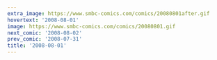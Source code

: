 ```yaml
---
extra_image: https://www.smbc-comics.com/comics/20080801after.gif
hovertext: '2008-08-01'
image: https://www.smbc-comics.com/comics/20080801.gif
next_comic: '2008-08-02'
prev_comic: '2008-07-31'
title: '2008-08-01'
---
```


